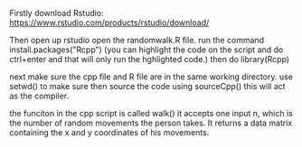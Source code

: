 Firstly download Rstudio:
https://www.rstudio.com/products/rstudio/download/

Then open up rstudio 
open the randomwalk.R file.
run the command install.packages("Rcpp") (you can highlight the code on the script and do ctrl+enter and that will only run the hghlighted code.)
then do library(Rcpp) 

next make sure the cpp file and R file are in the same working directory.
use setwd() to make sure
then source the code using sourceCpp() this will act as the compiler.

the funciton in the cpp script is called walk()
it accepts one input n, which is the number of random movements the person takes.
It returns a data matrix containing the x and y coordinates of his movements.



